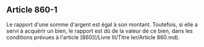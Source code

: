 Article 860-1
----
Le rapport d'une somme d'argent est égal à son montant. Toutefois, si elle a
servi à acquérir un bien, le rapport est dû de la valeur de ce bien, dans les
conditions prévues à l'article [860](/Livre III/Titre Ier/Article 860.md).
